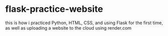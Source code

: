 # flask-practice-website
this is how i practiced Python, HTML, CSS, and using Flask for the first time, as well as uploading a website to the cloud using render.com
